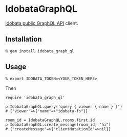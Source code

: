 IdobataGraphQL
==============

[Idobata public GraphQL API](https://idobata.io/ja/api) client.

Installation
----

    % gem install idobata_graph_ql

Usage
-----

    % export IDOBATA_TOKEN=<YOUR_TOKEN_HERE>

Then

    require 'idobata_graph_ql'

    p IdobataGraphQL.query('query { viewer { name } }')
    # {"viewer"=>{"name"=>"idobata-fs"}}

    room_id = IdobataGraphQL.rooms.first.id
    p IdobataGraphQL.create_message(room_id, "hi")
    # {"createMessage"=>{"clientMutationId"=>nil}}
